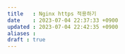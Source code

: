 ```yaml
---
title   : Nginx https 적용하기
date    : 2023-07-04 22:37:33 +0900
updated : 2023-07-04 22:42:35 +0900
aliases : 
draft : true
---
```

